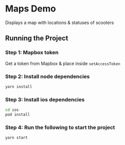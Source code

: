 # Maps Demo

Displays a map with locations & statuses of scooters

## Running the Project

### Step 1: Mapbox token

Get a token from Mapbox & place inside `setAccessToken`


### Step 2: Install node dependencies
```bash
yarn install
```

### Step 3: Install ios dependencies

```bash
cd ios
pod install
```

### Step 4: Run the following to start the project
```bash
yarn start
```